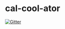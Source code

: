 # cal-cool-ator

[![Gitter](https://badges.gitter.im/cal-cool-ator/Lobby.svg)](https://gitter.im/cal-cool-ator/Lobby?utm_source=badge&utm_medium=badge&utm_campaign=pr-badge&utm_content=badge)